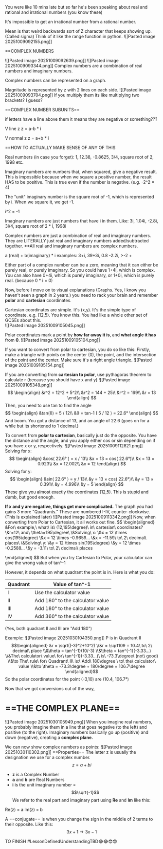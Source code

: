 You were like 10 mins late but so far he's been speaking about real and rational and irrational numbers (you know these)

It's impossible to get an irrational number from a rational number.

Mean is that weird backwards sort of Z character that keeps showing up. (Called sigma) Think of it like the range function in python. 
![[Pasted image 20251009092155.png]]

==COMPLEX NUMBERS

![[Pasted image 20251009092639.png]]
![[Pasted image 20251009093344.png]]
Complex numbers are a combination of real numbers and imaginary numbers.

Complex numbers can be represented on a graph.

Magnitude is represented by z with 2 lines on each side.
![[Pasted image 20251009093704.png]]
If you multiply them its like multiplying two brackets? I guess?

==COMPLEX NUMBER SUBUNITS==

if letters have a line above them it means they are negative or something???

V line z
z = a-b * i

V normal z
z = a+b * i

==HOW TO ACTUALLY MAKE SENSE OF ANY OF THIS

Real numbers (in case you forget): 1, 12.38, -0.8625, 3/4, square root of 2, 1998 etc.

Imaginary numbers are numbers that, when squared, give a negative result. This is impossible because when we square a positive number, the result HAS to be positive. This is true even if the number is negative. (e.g. -2^2 = 4)

The "unit" imaginary number is the square root of -1, which is represented by i. When we square it, we get -1.

i^2 = -1

Imaginary numbers are just numbers that have i in them. Like: 3i, 1.04i, -2.8i, 3i/4, square root of 2 * i, 1998i

Complex numbers are just a combination of real and imaginary numbers. They are LITERALLY just real and imaginary numbers added/subtracted together. **All real and imaginary numbers are complex numbers.

a (real) + b(imaginary) * i
examples: 3+i, 39+3i, 0.8 -2.2i, >-2 + 

Either part of a complex number can be a zero, meaning that it can either be purely real, or purely imaginary. So you could have 1+4i, which is complex. You can also have 0+4i, which is purely imaginary, or 1+0i, which is purely real. (because 0 * i = 0)

Now, before I move on to visual explanations (Graphs. Yes, I know you haven't seen a graph in 2 years.) you need to rack your brain and remember **polar** and **cartesian** coordinates.

Cartesian coordinates are simple. It's (x,y). It's the simple type of coordinate. e.g. (12,5). You know this. You had like a whole other set of GCSEs about this.  
![[Pasted image 20251009105045.png]]

Polar coordinates mark a point by **how far away it is**, and **what angle it has** from **0**.
![[Pasted image 20251009105104.png]]

If  you want to convert from polar to cartesian, you do so like this:
Firstly, make a triangle with points on the center (0), the point, and the intersection of the point and the center. Make sure it's a right angle triangle.
![[Pasted image 20251009105154.png]]

If you are converting from **cartesian to polar**, use pythagoras theorem to calculate r (because you should have x and y)
![[Pasted image 20251009105348.png]]
$$
\begin{align}
&r^2 = 12^2 + 5^2\\
&r^2 = 144 + 25\\
&r^2 = 169\\
&r = 13
\end{align}
$$
Then, you need to use tan to find the angle 
$$
\begin{align}
&tan(θ) = 5 / 12\\
&θ = tan-1 ( 5 / 12 ) = 22.6° 
\end{align}
$$
And boom. You got a distance of 13, and an angle of  22.6 (goes on for a while but its shortened to 1 decimal.)

To convert from **polar to cartesian**, basically just do the opposite. You have the distance and the angle, and you apply either cos or sin depending on if you have x or y, respectively.
![[Pasted image 20251009112821.png]]
Solving for x:
$$
\begin{align}
&cos( 22.6° ) = x / 13\\
&x = 13 × cos( 22.6°)\\
&x = 13 × 0.923\\
&x = 12.002\\
&x = 12
\end{align}
$$
Solving for y:
$$
\begin{align}
&sin( 22.6° ) = y / 13\\
&y = 13 × cos( 22.6°)\\
&y = 13 × 0.391\\
&y = 4.996\\
&y = 5
\end{align}
$$
These give you almost exactly the coordinates (12,5). This is stupid and dumb, but good enough. 

**If x and y are negative, things get more complicated.**
The graph you had gains 3 more "Quadrants." These are numbered I-IV, counter-clockwise. (This is explained later)
![[Pasted image 20251009113342.png]]
Now, when converting from Polar to Cartesian, it all works out fine. 
$$
\begin{aligned}
&For\ example,\ what\ is\ (12,195\degree)\ in\ cartesian\ coordinates?
\\&r=12\ and\ \theta=195\degree\\
\\&Solving\ x:
\\&x = 12 \times cos(195\degree)
\\&x = 12 \times -0.9659...
\\&x = -11.59\ to\ 2\ decimal\ places\\
\\&Solving\ y:
\\&y = 12 \times sin(195\degree)
\\&y = 12 \times -0.2588...
\\&y = -3.11\ to\ 2\ decimal\ places

\end{aligned}
$$ 
But when you try Cartesian to Polar, your calculator can give the wrong value of tan^-1

However, it depends on what quadrant the point is in. Here is what you do:


| Quadrant | Value of tan^-1                  |
| -------- | -------------------------------- |
| I        | Use the calculator value         |
| II       | Add 180° to the calculator value |
| III      | Add 180° to the calculator value |
| IV       | Add 360° to the calculator value |
(Yes, both quadrant II and III are "Add 180")

Example:
![[Pasted image 20251030104350.png]]
P is in Quadrant II
$$\begin{aligned}
&r = \sqrt((-3)^2+10^2)
\\&r = \sqrt109 = 10.4\ to\ 2\ decimal\ place
\\&\theta = tan^{-1}(10/-3)
\\&\theta = tan^{-1}(-3.33...)
\\&The\ calculator\ value\ for\ tan^{-1}(-3.33...)\ is\ -73.3\degree\ (not\ good)
\\&\to The\ rule\ for\ Quadrant\ II\ is:\ Add\ 180\degree \ to\ the\ calculator\ value
\\&\to \theta = -73.3\degree + 180\degree = 106.7\degree
\end{aligned}$$
So the polar coordinates for the point (-3,10) are (10.4, 106.7°)

Now that we got conversions out of the way,

# ==THE COMPLEX PLANE==
![[Pasted image 20251030105949.png]]
When you imagine real numbers, you probably imagine them in a line that goes negative (to the left) and positive (to the right). Imaginary numbers basically go up (positive) and down (negative), creating a **complex plane.** 

We can now show complex numbers as points:
![[Pasted image 20251030110302.png]]
==Properties==
The letter z is usually the designation we use for a complex number.
$$
z = a + bi
$$
- **z** is a Complex Number
- **a** and **b** are Real Numbers
- **i** is the unit imaginary number = $$\sqrt{-1}$$
We refer to the real part and imaginary part using **Re** and **Im** like this:

Re(z) = a
Im(z) = b

A ==conjugate== is when you change the sign in the middle of 2 terms to their opposite. Like this:
$$3x+1 \to 3x-1$$


TO FINISH
#LessonDefinedUnderstandingTBD😂😂😎😎 